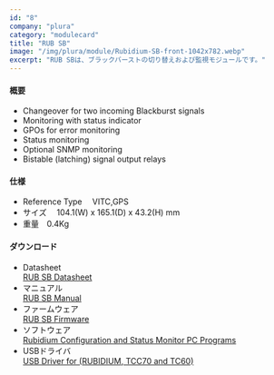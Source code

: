 ```yaml
---
id: "8"
company: "plura"
category: "modulecard"
title: "RUB SB"
image: "/img/plura/module/Rubidium-SB-front-1042x782.webp"
excerpt: "RUB SBは、ブラックバーストの切り替えおよび監視モジュールです。"
---
```

#### 概要
* Changeover for two incoming Blackburst signals
* Monitoring with status indicator
* GPOs for error monitoring
* Status monitoring
* Optional SNMP monitoring
* Bistable (latching) signal output relays

#### 仕様
* Reference Type&emsp; VITC,GPS  
* サイズ &emsp;104.1(W) x 165.1(D) x 43.2(H) mm  
* 重量&emsp;0.4Kg  

#### ダウンロード
* Datasheet  
    [RUB SB Datasheet](https://plurainc.com/files/downloads/timing-solutions/datasheet/deRUBSBleaflet.pdf)  
* マニュアル  
    [RUB SB Manual](https://plurainc.com/files/downloads/timing-solutions/manual/eRUBSBmanual.pdf)  
* ファームウェア  
    [RUB SB Firmware](https://plurainc.com/files/downloads/timing-solutions/firmware/rub_sb.zip)  
* ソフトウェア  
    [Rubidium Configuration and Status Monitor PC Programs](https://plurainc.com/files/downloads/timing-solutions/software/rubs.zip)  
* USBドライバ  
    [USB Driver for (RUBIDIUM, TCC70 and TC60)](https://plurainc.com/files/downloads/timing-solutions/software/usb.zip)
